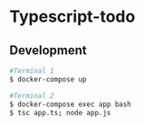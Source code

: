 # Typescript-todo

## Development
```sh
#Terminal 1
$ docker-compose up

#Terminal 2
$ docker-compose exec app bash
$ tsc app.ts; node app.js
```
